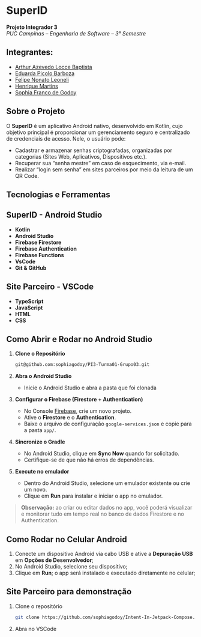 # SuperID

**Projeto Integrador 3**  
_PUC Campinas – Engenharia de Software – 3° Semestre_

## Integrantes:
- [Arthur Azevedo Locce Baptista](https://github.com/arthurlocce)  
- [Eduarda Picolo Barboza](https://github.com/eduardapicolo)  
- [Felipe Nonato Leoneli](https://github.com/lipeleoneli)  
- [Henrique Martins](https://github.com/HenriqueMartins2502)  
- [Sophia Franco de Godoy](https://github.com/sophiagodoy)

## Sobre o Projeto

O **SuperID** é um aplicativo Android nativo, desenvolvido em Kotlin, cujo objetivo principal é proporcionar um gerenciamento seguro e centralizado de credenciais de acesso. Nele, o usuário pode:

- Cadastrar e armazenar senhas criptografadas, organizadas por categorias (Sites Web, Aplicativos, Dispositivos etc.).  
- Recuperar sua “senha mestre” em caso de esquecimento, via e-mail.  
- Realizar “login sem senha” em sites parceiros por meio da leitura de um QR Code.  

## Tecnologias e Ferramentas

## SuperID - Android Studio 
- **Kotlin**  
- **Android Studio**  
- **Firebase Firestore**  
- **Firebase Authentication**  
- **Firebase Functions**
- **VsCode**
- **Git & GitHub**

## Site Parceiro - VSCode 
- **TypeScript**
- **JavaScript**
- **HTML**
- **CSS**

## Como Abrir e Rodar no Android Studio

1. **Clone o Repositório**
      ```bash
   git@github.com:sophiagodoy/PI3-Turma01-Grupo03.git

3. **Abra o Android Studio**  
   - Inicie o Android Studio e abra a pasta que foi clonada

4. **Configurar o Firebase (Firestore + Authentication)**  
   - No Console [Firebase](https://console.firebase.google.com/), crie um novo projeto. 
   - Ative o **Firestore** e o **Authentication**.  
   - Baixe o arquivo de configuração `google-services.json` e copie para a pasta `app/`.

5. **Sincronize o Gradle**  
   - No Android Studio, clique em **Sync Now** quando for solicitado.  
   - Certifique-se de que não há erros de dependências.

6. **Execute no emulador**  
   - Dentro do Android Studio, selecione um emulador existente ou crie um novo.  
   - Clique em **Run** para instalar e iniciar o app no emulador.  

> **Observação:** ao criar ou editar dados no app, você poderá visualizar e monitorar tudo em tempo real no banco de dados Firestore e no Authentication.

## Como Rodar no Celular Android

1. Conecte um dispositivo Android via cabo USB e ative a **Depuração USB** em **Opções de Desenvolvedor**; 
2. No Android Studio, selecione seu dispositivo;
3. Clique em **Run**; o app será instalado e executado diretamente no celular;

## Site Parceiro para demonstração 

1. Clone o repositório
      ```bash
   git clone https://github.com/sophiagodoy/Intent-In-Jetpack-Compose.git
      
3. Abra no VSCode

